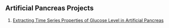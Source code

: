 <h2>Artificial Pancreas Projects </h2>
<ol>
  <li>
    <a href="https://github.com/lhona01/DataMining_GlucoseLevelInArtificialPancreas/tree/main/Extracting%20Time%20Series" target="_blank">
      Extracting Time Series Properties of Glucose Level in Artificial Pancreas
    </a>
  </li>
</ol>
